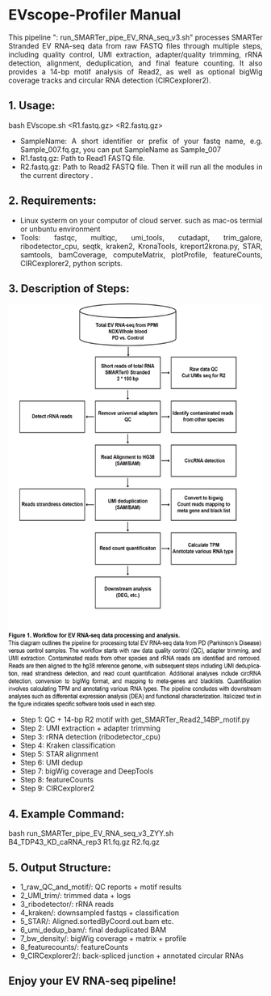 <div style="text-align: justify;">

# EVscope-Profiler Manual
This pipeline ": run_SMARTer_pipe_EV_RNA_seq_v3.sh" processes SMARTer Stranded EV RNA-seq data from raw FASTQ files through multiple steps, 
including quality control, UMI extraction, adapter/quality trimming, rRNA detection, alignment, 
deduplication, and final feature counting. It also provides a 14-bp motif analysis of Read2, 
as well as optional bigWig coverage tracks and circular RNA detection (CIRCexplorer2).

## 1. Usage:
bash EVscope.sh <SampleName> <R1.fastq.gz> <R2.fastq.gz>
- SampleName: A short identifier or prefix of your fastq name, e.g. Sample_007.fq.gz, you can put SampleName as Sample_007
- R1.fastq.gz: Path to Read1 FASTQ file.
- R2.fastq.gz: Path to Read2 FASTQ file.
Then it will run all the modules in the current directory <SampleName>.

## 2. Requirements:
- Linux systerm on your computor of cloud server. such as mac-os termial or unbuntu environment
- Tools: fastqc, multiqc, umi_tools, cutadapt, trim_galore, ribodetector_cpu, seqtk, 
kraken2, KronaTools, kreport2krona.py, STAR, samtools, bamCoverage, 
computeMatrix, plotProfile, featureCounts, CIRCexplorer2, python scripts.

## 3. Description of Steps:
<img src="figures/EV-RNA_seq_pipeline.png" width="600" height="800" align="center"> </div> 
- Step 1: QC + 14-bp R2 motif with get_SMARTer_Read2_14BP_motif.py
- Step 2: UMI extraction + adapter trimming
- Step 3: rRNA detection (ribodetector_cpu)
- Step 4: Kraken classification
- Step 5: STAR alignment
- Step 6: UMI dedup
- Step 7: bigWig coverage and DeepTools
- Step 8: featureCounts
- Step 9: CIRCexplorer2

## 4. Example Command:
bash run_SMARTer_pipe_EV_RNA_seq_v3_ZYY.sh B4_TDP43_KD_caRNA_rep3 R1.fq.gz R2.fq.gz

## 5. Output Structure:
- 1_raw_QC_and_motif/: QC reports + motif results
- 2_UMI_trim/: trimmed data + logs
- 3_ribodetector/: rRNA reads
- 4_kraken/: downsampled fastqs + classification
- 5_STAR/: Aligned.sortedByCoord.out.bam etc.
- 6_umi_dedup_bam/: final deduplicated BAM
- 7_bw_density/: bigWig coverage + matrix + profile
- 8_featurecounts/: featureCounts
- 9_CIRCexplorer2/: back-spliced junction + annotated circular RNAs

## Enjoy your EV RNA-seq pipeline!

</div>

